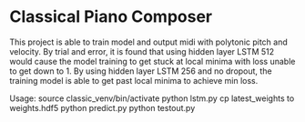 # Classical Piano Composer

This project is able to train model and output midi with polytonic pitch and velocity. By trial and error, it is found that using hidden layer LSTM 512 would cause the model training to get stuck at local minima with loss unable to get down to 1. By using hidden layer LSTM 256 and no dropout, the training model is able to get past local minima to achieve min loss.

Usage:
source classic_venv/bin/activate
python lstm.py
cp latest_weights to weights.hdf5
python predict.py
python testout.py
